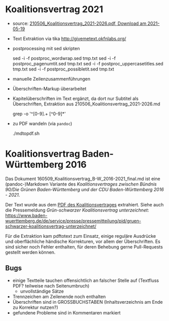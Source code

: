 # Koalitionsvertrag 2021

* source: [210506_Koalitionsvertrag_2021-2026.pdf, Download am 2021-05-19](https://www.baden-wuerttemberg.de/fileadmin/redaktion/dateien/PDF/210506_Koalitionsvertrag_2021-2026.pdf)
* Text Extraktion via tika http://givemetext.okfnlabs.org/
* postprocessing mit sed skripten

    sed -i -f postproc_wordwrap.sed tmp.txt
    sed -i -f postproc_pagenumtit.sed tmp.txt
    sed -i -f postproc_uppercasetitles.sed tmp.txt
    sed -i -f postproc_possibletit.sed tmp.txt

* manuelle Zeilenzusammenführungen
* Überschriften-Markup überarbeitet
* Kapitelüberschriften im Text ergänzt, da dort nur Subtitel als Überschriften, Extraktion aus 210506_Koalitionsvertrag_2021-2026.md

    grep -o '^[0-9]\.\+ [^0-9]*' 

* zu PDF wandeln (via `pandoc`)

    ./mdtopdf.sh


# Koalitionsvertrag Baden-Württemberg 2016

Das Dokument 160509_Koalitionsvertrag_B-W_2016-2021_final.md ist eine (pandoc-)Markdown Variante des 
*Koalitionsvertrages zwischen Bündnis 90/Die Grünen Baden-Württemberg und der CDU Baden-Württemberg 2016 - 2021*.

Der Text wurde aus dem [PDF des Koalitionsvertrages](https://www.baden-wuerttemberg.de/fileadmin/redaktion/dateien/PDF/160509_Koalitionsvertrag_B-W_2016-2021_final.PDF)
 extrahiert.
Siehe auch die Pressemeldung *Grün-schwarzer Koalitionsvertrag unterzeichnet*: https://www.baden-wuerttemberg.de/de/service/presse/pressemitteilung/pid/gruen-schwarzer-koalitionsvertrag-unterzeichnet/

Für die Extraktion kam pdftotext zum Einsatz, einige reguläre Ausdrücke und oberflächliche händische Korrekturen, vor allem der Überschriften.
Es sind sicher noch Fehler enthalten, für deren Behebung gerne Pull-Requests gestellt werden können.

## Bugs

* einige Textteile tauchen offensichtlich an falscher Stelle auf (Textfluss PDF? teilweise nach Seitenumbruch)
    * unvollständige Sätze
* Trennzeichen am Zeilenende noch enthalten
* Überschriften sind in GROSSBUCHSTABEN (Inhaltsverzeichnis am Ende zu Korrektur nutzen?)
* gefundene Probleme sind in Kommentaren markiert

